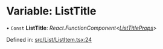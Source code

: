 # Variable: ListTitle

• `Const` **ListTitle**: *React.FunctionComponent*<[*ListTitleProps*](../types/listtitleprops.md)\>

Defined in: [src/List/ListItem.tsx:24](https://github.com/minimal-ui/minimal-ui/blob/main/packages/minimalui/src/List/ListItem.tsx#L24)
